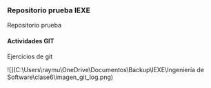  ### Repositorio prueba IEXE 

Repositorio prueba 

#### Actividades GIT 

Ejercicios de git 

![](C:\Users\raymu\OneDrive\Documentos\Backup\IEXE\Ingeniería de Software\clase6\imagen_git_log.png)

